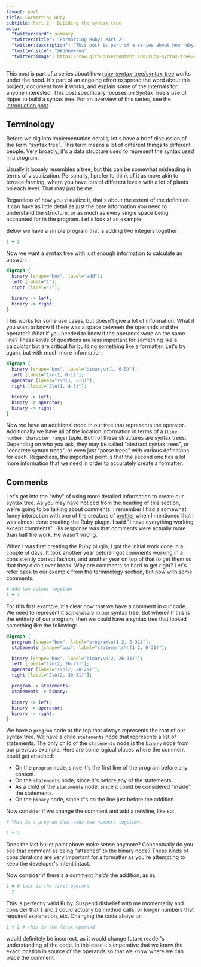 ```yaml
---
layout: post
title: Formatting Ruby
subtitle: Part 2 - Building the syntax tree
meta:
  "twitter:card": summary
  "twitter:title": "Formatting Ruby: Part 2"
  "twitter:description": "This post is part of a series about how ruby-syntax-tree/syntax_tree works under the hood."
  "twitter:site": "@kddnewton"
  "twitter:image": https://raw.githubusercontent.com/ruby-syntax-tree/vscode-syntax-tree/main/doc/logo.png
---
```


This post is part of a series about how [ruby-syntax-tree/syntax_tree](https://github.com/ruby-syntax-tree/syntax_tree) works under the hood. It's part of an ongoing effort to spread the word about this project, document how it works, and explain some of the internals for anyone interested. This post specifically focuses on Syntax Tree's use of ripper to build a syntax tree. For an overview of this series, see the [introduction post](/2022/02/03/formatting-ruby-part-0).

## Terminology

Before we dig into implementation details, let's have a brief discussion of the term "syntax tree". This term means a lot of different things to different people. Very broadly, it's a data structure used to represent the syntax used in a program.

Usually it loosely resembles a tree, but this can be somewhat misleading in terms of visualization. Personally, I prefer to think of it as more akin to terrace farming, where you have lots of different levels with a lot of plants on each level. That may just be me.

Regardless of how you visualize it, that's about the extent of the definition. It can have as little detail as just the bare information you need to understand the structure, or as much as every single space being accounted for in the program. Let's look at an example.

Below we have a simple program that is adding two integers together:

```ruby
1 + 2
```

Now we want a syntax tree with just enough information to calculate an answer:

```dot
digraph {
  binary [shape="box", label="add"];
  left [label="1"];
  right [label="2"];

  binary -> left;
  binary -> right;
}
```

This works for some use cases, but doesn't give a lot of information. What if you want to know if there was a space between the operands and the operator? What if you needed to know if the operands were on the same line? These kinds of questions are less important for something like a calculator but are critical for building something like a formatter. Let's try again, but with much more information:

```dot
digraph {
  binary [shape="box", label="binary\n(1, 0-5)"];
  left [label="1\n(1, 0-1)"];
  operator [label="+\n(1, 2-3)"];
  right [label="2\n(1, 4-5)"];

  binary -> left;
  binary -> operator;
  binary -> right;
}
```

Now we have an additional node in our tree that represents the operator. Additionally we have all of the location information in terms of a (`line number`, `character range`) tuple. Both of these structures are syntax trees. Depending on who you ask, they may be called "abstract syntax trees", or "concrete syntax trees", or even just "parse trees" with various definitions for each. Regardless, the important point is that the second one has a lot more information that we need in order to accurately create a formatter.

## Comments

Let's get into the "why" of using more detailed information to create our syntax tree. As you may have noticed from the heading of this section, we're going to be talking about comments. I remember I had a somewhat funny interaction with one of the creators of [prettier](https://prettier.io) when I mentioned that I was almost done creating the Ruby plugin. I said "I have everything working except comments". His response was that comments were actually more than half the work. He wasn't wrong.

When I was first creating the Ruby plugin, I got the initial work done in a couple of days. It took another year before I got comments working in a consistently correct fashion, and another year on top of that to get them so that they didn't ever break. Why are comments so hard to get right? Let's refer back to our example from the terminology section, but now with some comments.

```ruby
# Add two values together
1 + 2
```

For this first example, it's clear now that we have a comment in our code. We need to represent it _somewhere_ in our syntax tree. But where? If this is the entirety of our program, then we could have a syntax tree that looked something like the following:

```dot
digraph {
  program [shape="box", label="program\n(1-2, 0-31)"];
  statements [shape="box", label="statements\n(1-2, 0-31)"];

  binary [shape="box", label="binary\n(2, 26-31)"];
  left [label="1\n(2, 26-27)"];
  operator [label="+\n(2, 28-29)"];
  right [label="2\n(2, 30-31)"];

  program -> statements;
  statements -> binary;

  binary -> left;
  binary -> operator;
  binary -> right;
}
```

We have a `program` node at the top that always represents the root of our syntax tree. We have a child `statements` node that represents a list of statements. The only child of the `statements` node is the `binary` node from our previous example. Here are some logical places where the comment could get attached:

* On the `program` node, since it's the first line of the program before any content.
* On the `statements` node, since it's before any of the statements.
* As a child of the `statements` node, since it could be considered "inside" the statements.
* On the `binary` node, since it's on the line just before the addition.

Now consider if we change the comment and add a newline, like so:

```ruby
# This is a program that adds two numbers together.

1 + 2
```

Does the last bullet point above make sense anymore? Conceptually do you see that comment as being "attached" to the binary node? These kinds of considerations are very important for a formatter as you're attempting to keep the developer's intent intact.

Now consider if there's a comment _inside_ the addition, as in:

```ruby
1 + # this is the first operand
  2
```

This is perfectly valid Ruby. Suspend disbelief with me momentarily and consider that `1` and `2` could actually be method calls, or longer numbers that required explanation, etc. Changing the code above to:

```ruby
1 + 2 # this is the first operand
```

would definitely be incorrect, as it would change future reader's understanding of the code. In this case it's imperative that we know the exact location in source of the operands so that we know where we can place the comment.
